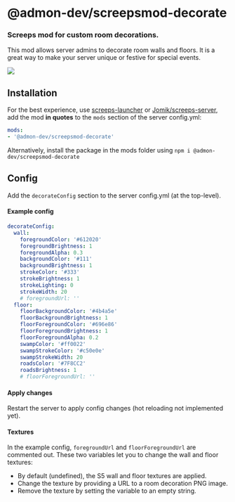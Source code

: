 # @admon-dev/screepsmod-decorate

### Screeps mod for custom room decorations.

This mod allows server admins to decorate room walls and floors. It is a great way to make your server unique or festive for special events.

![](https://github.com/user-attachments/assets/a0e53ea7-50bb-4969-a46a-d857d67b1037)

## Installation

For the best experience, use [screeps-launcher](https://github.com/screepers/screeps-launcher) or [Jomik/screeps-server](https://github.com/Jomik/screeps-server), add the mod **in quotes** to the `mods` section of the server config.yml:

```yml
mods:
- '@admon-dev/screepsmod-decorate'
```

Alternatively, install the package in the mods folder using `npm i @admon-dev/screepsmod-decorate`

## Config

Add the `decorateConfig` section to the server config.yml (at the top-level).

#### Example config

```yml
decorateConfig:
  wall:
    foregroundColor: '#612020'
    foregroundBrightness: 1
    foregroundAlpha: 0.3
    backgroundColor: '#111'
    backgroundBrightness: 1
    strokeColor: '#333'
    strokeBrightness: 1
    strokeLighting: 0
    strokeWidth: 20
    # foregroundUrl: ''
  floor:
    floorBackgroundColor: '#4b4a5e'
    floorBackgroundBrightness: 1
    floorForegroundColor: '#696e86'
    floorForegroundBrightness: 1
    floorForegroundAlpha: 0.2
    swampColor: '#ff0022'
    swampStrokeColor: '#c50e0e'
    swampStrokeWidth: 20
    roadsColor: '#7F8CC2'
    roadsBrightness: 1
    # floorForegroundUrl: ''
```

#### Apply changes

Restart the server to apply config changes (hot reloading not implemented yet).

#### Textures

In the example config, `foregroundUrl` and `floorForegroundUrl` are commented out. These two variables let you to change the wall and floor textures:

- By default (undefined), the S5 wall and floor textures are applied.
- Change the texture by providing a URL to a room decoration PNG image.
- Remove the texture by setting the variable to an empty string.

